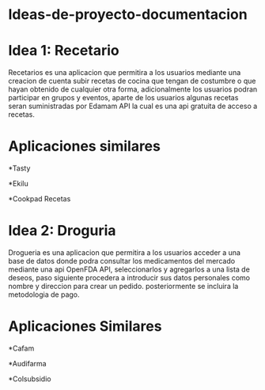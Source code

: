 # Ideas-de-proyecto-documentacion



# Idea 1: Recetario


Recetarios es una aplicacion que permitira a los usuarios mediante una creacion de cuenta subir recetas de cocina que tengan de costumbre o que hayan obtenido de cualquier otra forma, adicionalmente los usuarios podran participar en grupos y eventos, aparte de los usuarios algunas recetas seran suministradas por Edamam API la cual es una api gratuita de acceso a recetas.

# Aplicaciones similares
*Tasty

*Ekilu

*Cookpad Recetas



# Idea 2: Droguria 


Drogueria es una aplicacion que permitira a los usuarios acceder a una base de datos donde podra consultar los medicamentos del mercado mediante una api OpenFDA API, seleccionarlos y agregarlos a una lista de deseos, paso siguiente procedera a introducir sus datos personales como nombre y direccion para crear un pedido. posteriormente se incluira la metodologia de pago.


# Aplicaciones Similares  
*Cafam

*Audifarma

*Colsubsidio 


